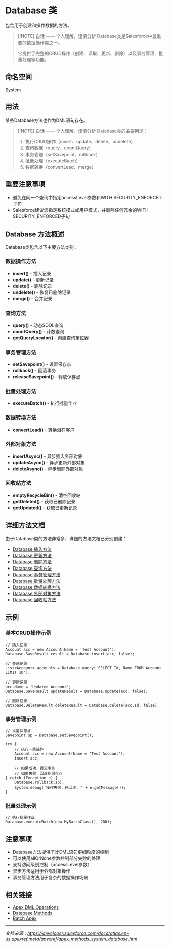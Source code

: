 # Database 类

包含用于创建和操作数据的方法。

> [!NOTE] 白话 —— 个人理解，谨慎分析
> Database类是Salesforce中最重要的数据操作类之一。
> 
> 它提供了完整的CRUD操作（创建、读取、更新、删除）以及事务管理、批量处理等功能。

## 命名空间

System

## 用法

某些Database方法也作为DML语句存在。

> [!NOTE] 白话 —— 个人理解，谨慎分析
> Database类的主要用途：
> 1. 执行CRUD操作（insert、update、delete、undelete）
> 2. 查询数据（query、countQuery）
> 3. 事务管理（setSavepoint、rollback）
> 4. 批量处理（executeBatch）
> 5. 数据转换（convertLead、merge）

## 重要注意事项

- 避免在同一个查询中指定accessLevel参数和WITH SECURITY_ENFORCED子句
- Salesforce建议您指定系统模式或用户模式，并删除任何冗余的WITH SECURITY_ENFORCED子句

## Database 方法概述

Database类包含以下主要方法类别：

### 数据操作方法
- **insert()** - 插入记录
- **update()** - 更新记录  
- **delete()** - 删除记录
- **undelete()** - 恢复已删除记录
- **merge()** - 合并记录

### 查询方法
- **query()** - 动态SOQL查询
- **countQuery()** - 计数查询
- **getQueryLocator()** - 创建查询定位器

### 事务管理方法
- **setSavepoint()** - 设置保存点
- **rollback()** - 回滚事务
- **releaseSavepoint()** - 释放保存点

### 批量处理方法
- **executeBatch()** - 执行批量作业

### 数据转换方法
- **convertLead()** - 转换潜在客户

### 外部对象方法
- **insertAsync()** - 异步插入外部对象
- **updateAsync()** - 异步更新外部对象
- **deleteAsync()** - 异步删除外部对象

### 回收站方法
- **emptyRecycleBin()** - 清空回收站
- **getDeleted()** - 获取已删除记录
- **getUpdated()** - 获取已更新记录

## 详细方法文档

由于Database类的方法非常多，详细的方法文档已分别创建：

- [Database 插入方法](./Database%20插入方法.md)
- [Database 更新方法](./Database%20更新方法.md)
- [Database 删除方法](./Database%20删除方法.md)
- [Database 查询方法](./Database%20查询方法.md)
- [Database 事务管理方法](./Database%20事务管理方法.md)
- [Database 批量处理方法](./Database%20批量处理方法.md)
- [Database 数据转换方法](./Database%20数据转换方法.md)
- [Database 外部对象方法](./Database%20外部对象方法.md)
- [Database 回收站方法](./Database%20回收站方法.md)

## 示例

### 基本CRUD操作示例

```apex
// 插入记录
Account acc = new Account(Name = 'Test Account');
Database.SaveResult result = Database.insert(acc, false);

// 查询记录
List<Account> accounts = Database.query('SELECT Id, Name FROM Account LIMIT 10');

// 更新记录
acc.Name = 'Updated Account';
Database.SaveResult updateResult = Database.update(acc, false);

// 删除记录
Database.DeleteResult deleteResult = Database.delete(acc.Id, false);
```

### 事务管理示例

```apex
// 设置保存点
Savepoint sp = Database.setSavepoint();

try {
    // 执行一些操作
    Account acc = new Account(Name = 'Test Account');
    insert acc;
    
    // 如果成功，提交事务
    // 如果失败，回滚到保存点
} catch (Exception e) {
    Database.rollback(sp);
    System.debug('操作失败，已回滚: ' + e.getMessage());
}
```

### 批量处理示例

```apex
// 执行批量作业
Database.executeBatch(new MyBatchClass(), 200);
```

## 注意事项

- Database方法提供了比DML语句更细粒度的控制
- 可以使用allOrNone参数控制部分失败的处理
- 支持访问级别控制（accessLevel参数）
- 异步方法适用于外部对象操作
- 事务管理方法用于复杂的数据操作场景

## 相关链接

- [Apex DML Operations](https://developer.salesforce.com/docs/atlas.en-us.apexcode.meta/apexcode/apex_dml.htm)
- [Database Methods](https://developer.salesforce.com/docs/atlas.en-us.apexref.meta/apexref/apex_methods_system_database.htm)
- [Batch Apex](https://developer.salesforce.com/docs/atlas.en-us.apexcode.meta/apexcode/apex_batch.htm)

---

*文档来源：https://developer.salesforce.com/docs/atlas.en-us.apexref.meta/apexref/apex_methods_system_database.htm*

